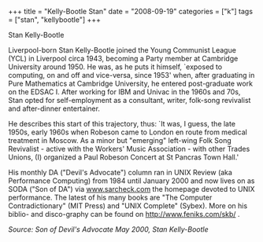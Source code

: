 +++
title = "Kelly-Bootle Stan"
date = "2008-09-19"
categories = ["k"]
tags = ["stan", "kellybootle"]
+++

Stan Kelly-Bootle

Liverpool-born Stan Kelly-Bootle joined the Young Communist League (YCL) in Liverpool circa 1943, becoming a Party member at Cambridge University around 1950. He was, as he puts it himself, \`exposed to computing, on and off and vice-versa, since 1953' when, after graduating in Pure Mathematics at Cambridge University, he entered post-graduate work on the EDSAC I. After working for IBM and Univac in the 1960s and 70s, Stan opted for self-employment as a consultant, writer, folk-song revivalist and after-dinner entertainer.

He describes this start of this trajectory, thus: \`It was, I guess, the late 1950s, early 1960s when Robeson came to London en route from medical treatment in Moscow. As a minor but "emerging" left-wing Folk Song Revivalist - active with the Workers' Music Association - with other Trades Unions, (I) organized a Paul Robeson Concert at St Pancras Town Hall.'

His monthly DA ("Devil's Advocate") column ran in UNIX Review (aka Performance Computing) from 1984 until January 2000 and now lives on as SODA ("Son of DA") via www.sarcheck.com the homepage devoted to UNIX performance. The latest of his many books are "The Computer Contradictionary" (MIT Press) and "UNIX Complete" (Sybex). More on his biblio- and disco-graphy can be found on http://www.feniks.com/skb/ .

_Source: Son of Devil's Advocate May 2000, Stan Kelly-Bootle_

